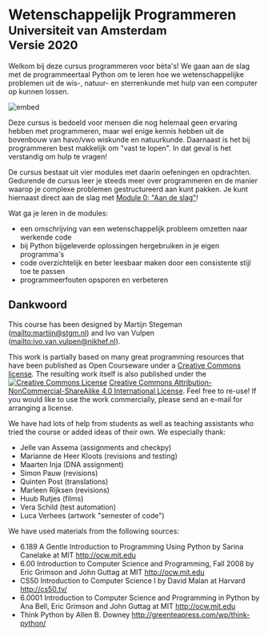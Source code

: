 # Wetenschappelijk Programmeren<br><small>Universiteit van Amsterdam<br>Versie 2020</small>

Welkom bij deze cursus programmeren voor bèta's! We gaan aan de slag met de programmeertaal Python om te leren hoe we wetenschappelijke problemen uit de wis-, natuur- en sterrenkunde met hulp van een computer op kunnen lossen.

![embed](https://player.vimeo.com/video/402139115)

Deze cursus is bedoeld voor mensen die nog helemaal geen ervaring hebben met programmeren, maar wel enige kennis hebben uit de bovenbouw van havo/vwo wiskunde en natuurkunde. Daarnaast is het bij programmeren best makkelijk om "vast te lopen". In dat geval is het verstandig om hulp te vragen!

De cursus bestaat uit vier modules met daarin oefeningen en opdrachten. Gedurende de cursus leer je steeds meer over programmeren en de manier waarop je complexe problemen gestructureerd aan kunt pakken. Je kunt hiernaast direct aan de slag met [Module 0: "Aan de slag"](/naslag/installatie)!

Wat ga je leren in de modules:

* een omschrijving van een wetenschappelijk probleem omzetten naar werkende code
* bij Python bijgeleverde oplossingen hergebruiken in je eigen programma's
* code overzichtelijk en beter leesbaar maken door een consistente stijl toe te passen
* programmeerfouten opsporen en verbeteren

## Dankwoord

This course has been designed by Martijn Stegeman (<mailto:martijn@stgm.nl>) and Ivo van Vulpen (<mailto:ivo.van.vulpen@nikhef.nl>).

This work is partially based on many great programming resources that have been published as Open Courseware under a [Creative Commons license](https://creativecommons.org). The resulting work itself is also published under the <a rel="license" href="http://creativecommons.org/licenses/by-nc-sa/4.0/"><img alt="Creative Commons License" style="border-width:0" src="https://i.creativecommons.org/l/by-nc-sa/4.0/80x15.png" /></a> <a rel="license" href="http://creativecommons.org/licenses/by-nc-sa/4.0/">Creative Commons Attribution-NonCommercial-ShareAlike 4.0 International License</a>. Feel free to re-use! If you would like to use the work commercially, please send an e-mail for arranging a license.

We have had lots of help from students as well as teaching assistants who tried the course or added ideas of their own. We especially thank:

- Jelle van Assema (assignments and checkpy)
- Marianne de Heer Kloots (revisions and testing)
- Maarten Inja (DNA assignment)
- Simon Pauw (revisions)
- Quinten Post (translations)
- Marleen Rijksen (revisions)
- Huub Rutjes (films)
- Vera Schild (test automation)
- Luca Verhees (artwork "semester of code")

We have used materials from the following sources:

- 6.189 A Gentle Introduction to Programming Using Python by Sarina Canelake at MIT <http://ocw.mit.edu>
- 6.00 Introduction to Computer Science and Programming, Fall 2008 by Eric Grimson and John Guttag at MIT <http://ocw.mit.edu>
- CS50 Introduction to Computer Science I by David Malan at Harvard <http://cs50.tv/>
- 6.0001 Introduction to Computer Science and Programming in Python by Ana Bell, Eric Grimson and John Guttag at MIT <http://ocw.mit.edu>
- Think Python by Allen B. Downey <http://greenteapress.com/wp/think-python/>
